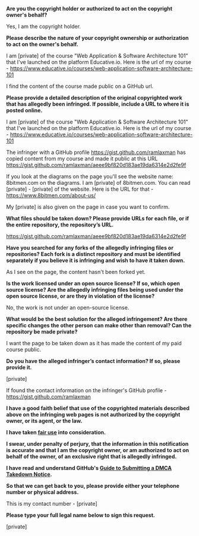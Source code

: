 **Are you the copyright holder or authorized to act on the copyright owner's behalf?**

Yes, I am the copyright holder.

**Please describe the nature of your copyright ownership or authorization to act on the owner's behalf.**

I am [private] of the course "Web Application & Software Architecture 101" that I've launched on the platform Educative.io. Here is the url of my course - https://www.educative.io/courses/web-application-software-architecture-101

I find the content of the course made public on a GitHub url.

**Please provide a detailed description of the original copyrighted work that has allegedly been infringed. If possible, include a URL to where it is posted online.**

I am [private] of the course "Web Application & Software Architecture 101" that I've launched on the platform Educative.io. Here is the url of my course - https://www.educative.io/courses/web-application-software-architecture-101

The infringer with a GitHub profile https://gist.github.com/ramlaxman has copied content from my course and made it public at this URL https://gist.github.com/ramlaxman/aeee9bf820d183ae19da6314e2d2fe9f

If you look at the diagrams on the page you'll see the website name: 8bitmen.com on the diagrams. I am [private] of 8bitmen.com. You can read [private] - [private] of the website. Here is the URL for that - https://www.8bitmen.com/about-us/

My [private] is also given on the page in case you want to confirm.

**What files should be taken down? Please provide URLs for each file, or if the entire repository, the repository’s URL.**

https://gist.github.com/ramlaxman/aeee9bf820d183ae19da6314e2d2fe9f

**Have you searched for any forks of the allegedly infringing files or repositories? Each fork is a distinct repository and must be identified separately if you believe it is infringing and wish to have it taken down.**

As I see on the page, the content hasn't been forked yet.

**Is the work licensed under an open source license? If so, which open source license? Are the allegedly infringing files being used under the open source license, or are they in violation of the license?**

No, the work is not under an open-source license.

**What would be the best solution for the alleged infringement? Are there specific changes the other person can make other than removal? Can the repository be made private?**

I want the page to be taken down as it has made the content of my paid course public.

**Do you have the alleged infringer’s contact information? If so, please provide it.**

[private]  

If found the contact information on the infringer's GitHub profile -
https://gist.github.com/ramlaxman

**I have a good faith belief that use of the copyrighted materials described above on the infringing web pages is not authorized by the copyright owner, or its agent, or the law.**

**I have taken <a href="https://www.lumendatabase.org/topics/22">fair use</a> into consideration.**

**I swear, under penalty of perjury, that the information in this notification is accurate and that I am the copyright owner, or am authorized to act on behalf of the owner, of an exclusive right that is allegedly infringed.**

**I have read and understand GitHub's <a href="https://help.github.com/articles/guide-to-submitting-a-dmca-takedown-notice/">Guide to Submitting a DMCA Takedown Notice</a>.**

**So that we can get back to you, please provide either your telephone number or physical address.**

This is my contact number - [private]  

**Please type your full legal name below to sign this request.**

[private]  
